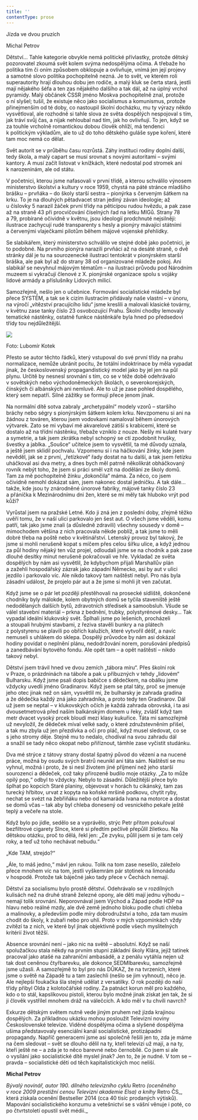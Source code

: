 ```yaml
---
title: ''
contentType: prose
---
```


<section>

Jízda ve dvou pruzích

Michal Petrov

Dětství… Tahle kategorie obvykle nemá politické přívlastky, protože dětský pozorovatel zkoumá svět kolem svýma nedospělýma očima. A třebaže ho politika tím či oním způsobem obklopuje a ovlivňuje, vnímá jen její projevy a samotné slovo politika pochopitelně nezná. Je to svět, ve kterém roli superautority hrají dlouhou dobu jen rodiče, a malý kluk se čerta stará, jestli mají nějakého šéfa a ten zas nějakého dalšího a tak dál, až na úplný vrchol pyramidy. Malý občánek ČSSR jméno Moskva pochopitelně znal, protože o ní slyšel; tušil, že existuje něco jako socialismus a komunismus, protože přinejmenším od té doby, co nastoupil školní docházku, mu ty výrazy někdo vysvětloval, ale rozhodně si tahle slova ze světa dospělých nespojoval s tím, jak tráví svůj čas, a nijak nehloubal nad tím, jak ho ovlivňují. To jen, když se za touhle vrcholně romantickou dobou člověk ohlíží, má tendenci k politickým výkladům, ale to už do toho dětského guláše sype koření, které tam moc nemá co dělat.

Svět autorit se v průběhu času rozrůstá. Záhy instituci rodiny doplní další, tedy škola, a malý capart se musí srovnat s novými autoritami – svými kantory. A musí začít listovat v knížkách, které nedostal pod stromek ani k narozeninám, ale od státu.

V početnici, kterou jsme nafasovali v první třídě, a kterou schválilo výnosem ministerstvo školství a kultury v roce 1959, chystá na páté stránce mladšího brášku – prvňáka – do školy starší sestra – pionýrka s červeným šátkem na krku. To je na dlouhých pětadvacet stran jediný závan ideologie; až u číslovky 5 narazil žáček první třídy na pěticípou rudou hvězdu, a pak zase až na straně 43 při procvičování číselných řad na letku MIGů. Strany 78 a 79, probírané očividně v květnu, jsou ideologií prodchnuté nejsilněji: ilustrace zachycují rudé transparenty s hesly a pionýry mávající státními a červenými vlaječkami pilotům během májové vojenské přehlídky.

Se slabikářem, který ministerstvo schválilo ve stejné době jako početnici, je to podobné. Na prvního pionýra narazili prvňáci až na desáté straně, o dvě stránky dál je tu na sourozenecké ilustraci tentokrát v pionýrském starší bráška, ale pak byl až do strany 38 od organizované mládeže pokoj. Ani slabikář se nevyhnul májovým tématům – na ilustraci průvodu pod Národním muzeem si vykračují členové z X. pionýrské organizace spolu s vojáky lidové armády a příslušníky Lidových milicí.

Samozřejmě, nešlo jen o učebnice. Formování socialistické mládeže byl přece SYSTÉM, a tak se k cizím ilustracím přidávaly naše vlastní – v únoru, na výročí „vítězství pracujícího lidu“ jsme kreslili a malovali klasické továrny, v květnu zase tanky číslo 23 osvobozující Prahu. Školní chodby lemovaly tematické nástěnky, ostatně funkce nástěnkáře byla hned po předsedovi třídy tou nejdůležitější.

</section>

<section>

![](../Images/025.jpg)

Foto: Lubomír Kotek

Přesto se autor těchto řádků, který vstupoval do své první třídy na prahu normalizace, nemůže ubránit pocitu, že totální indoktrinace by měla vypadat jinak, že československý propagandistický model jako by jel jen na půl plynu. Určitě by nesnesl srovnání s tím, co se v téže době odehrávalo v sovětských nebo východoněmeckých školách, o severokorejských, čínských či albánských ani nemluvě. Ale to už je zase pohled dospělého, který sem nepatří. Silné zážitky se formují přece jenom jinak.

Na normální dítě sotva zabraly „archetypální“ modely vzorů – staršího bráchy nebo ségry s pionýrským šátkem kolem krku. Nevzpomenu si ani na žádnou z továren, kterou jsem vodovkami namaloval během únorových výtvarek. Zato se mi vybaví mé akvarelové zátiší s krabicemi, které se dostalo až na třídní nástěnku, třebaže vzniklo z nouze. Nešly mi kulaté tvary a symetrie, a tak jsem zkrátka nebyl schopný se ctí zpodobnit hrušky, švestky a jablka. „Soušce“ učitelce jsem to vysvětlil, ta mé důvody uznala, a ještě jsem sklidil pochvalu. Vzpomenu si i na háčkování žínky, kde jsem nevěděl, jak se z první, „řetízkové“ řady dostat na tu další, a tak jsem řetízku uháčkoval asi dva metry, a dnes bych měl patrně několikrát obháčkovaný rovník nebýt toho, že jsem si práci směl vzít na dodělání ze školy domů. Tam za mě pochopitelně žínku „dokončila“ máma. Za něco, co jsem očividně nemohl dokázat sám, jsem nakonec dostal jedničku. A tak dále… takže, kde jsou ty znárodněné únorové fabriky, májové tanky číslo 23 a přáníčka k Mezinárodnímu dni žen, které se mi měly tak hluboko vrýt pod kůži?

Vyrůstal jsem na pražské Letné. Kdo ji zná jen z poslední doby, zřejmě těžko uvěří tomu, že v naší ulici parkovalo jen šest aut. O všech jsme věděli, komu patří, tak jako jsme znali (a důsledně zdravili) všechny sousedy v domě – mimochodem většina z nich pracovala někde poblíž, a tak jsme to měli dobré třeba na poště nebo v květinářství. Letenský provoz byl takový, že jsme si mohli nerušeně kopat s míčem přes celou šířku ulice, a když jednou za půl hodiny nějaký ten vůz projel, odloudali jsme se na chodník a pak zase dlouhé desítky minut nerušeně pokračovali ve hře. Vykladač ze světa dospělých by nám asi vysvětlil, že kdybychom přijali Marshallův plán a zažehli hospodářský zázrak jako západní Německo, asi by aut v ulici jezdilo i parkovalo víc. Ale nikdo takový tam naštěstí nebyl. Pro nás byla zásadní událost, že projelo pár aut a že jsme si mohli jít ven začutat.

Když jsme se o pár let později přestěhovali na prosecké sídliště, dokončené chodníky byly málokde, kolem obytných domů se tyčila staveniště ještě nedodělaných dalších bytů, zdravotních středisek a samoobsluh. Všude se válel stavební materiál – prkna z bednění, trubky, polystyrénové desky… Tak vypadal ideální klukovský svět. Šplhali jsme po lešeních, procházeli a stoupali hrubými stavbami, z řeziva stavěli bunkry a na plátech z polystyrenu se plavili po obřích kalužích, které vytvořil déšť, a navíc nemuseli s uhlákem do sklepa. Dospělý průvodce by nám asi dokázal hodiny povídat o neplnění plánu, nedodržování norem, porušování předpisů a zanedbávání bytového fondu. Ale opět tam – a opět naštěstí – nikdo takový nebyl.

Dětství jsem trávil hned ve dvou zemích „tábora míru“. Přes školní rok v Praze, o prázdninách na táboře a pak u příbuzných v tehdy „lidovém“ Bulharsku. Když jsme psali dopis babičce s dědečkem, na obálku jsme vždycky uvedli jméno Gradinarov. Když jsem se ptal táty, proč se jmenuje jeho otec jinak než on sám, vysvětlil mi, že bulharsky je zahrada gradina a že dědečka každý zná jako zahradníka, a proto tedy ten Gradinarov. Dál už jsem se neptal – v klukovských očích je každá zahrada obrovská, i ta asi dvousetmetrová před naším balkánským domem u řeky, zvlášť když tam metr dvacet vysoký prcek bloudí mezi klasy kukuřice. Táta mi samozřejmě už nevyložil, že dědeček míval velké sady, o které združstevněním přišel, a tak mu zbyla už jen přezdívka a oči pro pláč, když musel sledovat, co se s jeho stromy děje. Stejně mu to nedalo, chodíval na svou zahradu dál a snažil se tady něco okopat nebo přiříznout, támhle zase vyčistit studánku.

Dva mé strýce z tátovy strany dostal špatný původ do vězení a na nucené práce, možná by osudu svých bratrů neunikl ani táta sám. Naštěstí se mu vyhnul, možná i proto, že si nesl životem jiné příjmení než jeho starší sourozenci a dědeček, což taky přirozeně budilo moje otázky. „Za to může opilý pop,“ odbyl to vždycky. Nebylo to zásadní. Důležitější přece bylo šplhat po kopcích Staré planiny, objevovat v horách tu cikánský, tam zas turecký hřbitov, urvat z kopyta na koňské mršině podkovu, chytit ryby, nechat se svézt na žebřiňáku nebo od kamaráda Ivana na motorce a dostat se domů včas – tak aby byl chleba donesený od vesnického pekaře ještě teplý a večeře na stole.

Když bylo po jídle, sedělo se a vyprávělo, strýc Petr přitom pokuřoval bezfiltrové cigarety Slnce, které si předtím pečlivě přepůlil žiletkou. Na dětskou otázku, proč to dělá, řekl jen: „Ze zvyku, půlil jsem si je tam celý roky, a teď už toho nechávat nebudu.“

„Kde TAM, strejdo?“

„Ále, to máš jedno,“ mávl jen rukou. Tolik na tom zase nesešlo, záleželo přece mnohem víc na tom, jestli vyškemrám pár stotinek na limonádu v hospodě. Protože tak báječné jako tady přece v Čechách nemají.

Dětství za socialismu bylo prostě dětství. Odehrávalo se v rozdílných kulisách než na druhé straně železné opony, ale děti mají jednu výhodu – nemají tolik srovnání. Neporovnával jsem Východ a Západ podle HDP na hlavu nebo reálné mzdy, ale dvě země jednoho bloku podle chuti chleba a malinovky, a především podle míry dobrodružství a toho, zda tam musím chodit do školy, k zubaři nebo pro uhlí. Proto v mých vzpomínkách vždy zvítězí ta z nich, ve které byl jinak objektivně podle všech myslitelných kritérií život těžší.

Absence srovnání není – jako nic na světě – absolutní. Když se naší spolužačkou stala někdy na prvním stupni základní školy Klára, jejíž tatínek pracoval jako atašé na zahraniční ambasádě, a z penálu vytáhla nejen už tak dost ceněnou čtyřbarevku, ale dokonce SEDMIbarevku, samozřejmě jsme užasli. A samozřejmě to byl pro nás DŮKAZ, že na tvrzeních, které jsme o světě na Západě tu a tam zaslechli (nešlo se jim vyhnout), něco je. Ale nejlepší foukačka šla stejně udělat z versatilky. O rok později do naší třídy přibyl Olda z kolotočářské rodiny. Za patnáct korun měl pro každého, kdo o to stál, kapslíkovou pistoli, kterou bylo možné jinak získat jen tak, že si ji člověk vystřílel mnohem dráž na válečcích. A kdo měl v tu chvíli navrch?

Exkurze dětským světem nutně vede jiným pruhem než jízda krajinou dospělých. Za příkladnou ukázku mohou posloužit Televizní noviny Československé televize. Viděné dospělýma očima a slyšené dospělýma ušima představovaly esenciální kanál socialistické, protizápadní propagandy. Napříč generacemi jsme asi společně řešili jen to, zda je máme na čem sledovat – svět se dlouho dělil na ty, kteří televizi už mají, a na ty, kteří ještě ne – a zda je to něco barevné nebo černobílé. Co jsem si ale o vysílání jako socialistické dítě myslel jinak? Jen to, že je nudné. V tom se – pravda – socialistické děti od těch kapitalistických moc neliší.

</section>

<section>

**Michal Petrov**

_Bývalý novinář, autor 190. dílného televizního cyklu_ Retro _(oceněného v roce 2009 prestižní cenou Televizní akademie Elsa) a knihy_ Retro ČS_, která získala ocenění Bestseller 2014 (cca 40 tisíc prodaných výtisků). Mapování socialistického konzumu a vetešnictví se s vášní věnuje i poté, co po čtvrtstoletí opustil svět médií._

</section>
